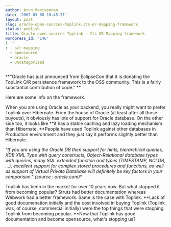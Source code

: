 ```yaml
---
author: Arun Manivannan
date: '2007-03-08 10:45:31'
layout: post
slug: oracle-open-sources-toplink-its-or-mapping-framework
status: publish
title: Oracle open sources Toplink - Its OR Mapping framework
wordpress_id: '146'
? ''
: - o/r mapping
  - opensource
  - oracle
  - Uncategorized
---
```


**"Oracle has just announced from EclipseCon that it is donating the TopLink
O/R persistence framework to the OSS community. This is a fairly substantial
contribution of code." **

Here are some info on the framework.

When you are using Oracle as your backend, you really might want to prefer
Toplink over Hibernate. From the house of Oracle (at least after all those
buyouts), it obviously has lots of support for Oracle database. On the other
side too, it looks like **it has a stable caching and lazy loading mechanism
than Hibernate. **People have used Toplink against other databases in
Production environment and they just say it performs slightly better than
Hibernate.

**"If you are using the Oracle DB then support for hints, hierarchical
queries, XDB XML Type with query constructs, Object-Relational database types
with queries, many SQL extended function and types (TIMESTAMP*, NCLOB, ...),
excellent support for complex stored procedures and functions, as well as
support of Virtual Private Database will definitely be key factors in your
comparison." (source : oracle.com)**

Toplink has been in the market for over 10 years now. But what stopped it from
becoming popular? Struts had better documentation whereas Webwork had a better
framework. Same is the case with Toplink. **Lack of good documenation
initially and the cost involved in buying Toplink (Toplink was, of course,
commercial initially) were the top things that were stopping Toplink from
becoming popular. **Now that Toplink has good documentation and become
opensource, what's stopping us?

